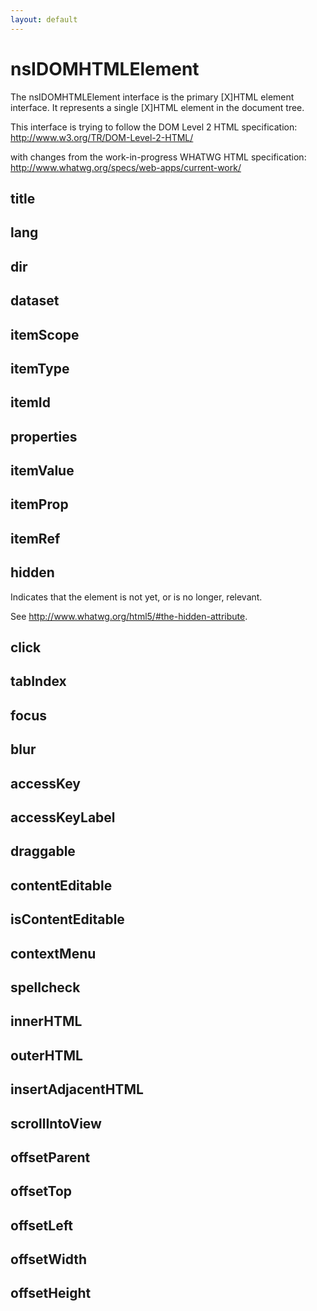 ```yaml
---
layout: default
---
```


# nsIDOMHTMLElement #

The nsIDOMHTMLElement interface is the primary [X]HTML element
interface. It represents a single [X]HTML element in the document
tree.

This interface is trying to follow the DOM Level 2 HTML specification:
http://www.w3.org/TR/DOM-Level-2-HTML/

with changes from the work-in-progress WHATWG HTML specification:
http://www.whatwg.org/specs/web-apps/current-work/


## title ##

## lang ##

## dir ##

## dataset ##

## itemScope ##

## itemType ##

## itemId ##

## properties ##

## itemValue ##

## itemProp ##

## itemRef ##

## hidden ##

Indicates that the element is not yet, or is no longer, relevant.

See <http://www.whatwg.org/html5/#the-hidden-attribute>.


## click ##

## tabIndex ##

## focus ##

## blur ##

## accessKey ##

## accessKeyLabel ##

## draggable ##

## contentEditable ##

## isContentEditable ##

## contextMenu ##

## spellcheck ##

## innerHTML ##

## outerHTML ##

## insertAdjacentHTML ##

## scrollIntoView ##

## offsetParent ##

## offsetTop ##

## offsetLeft ##

## offsetWidth ##

## offsetHeight ##
